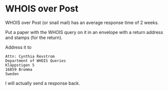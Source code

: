 # WHOIS over Post

WHOIS over Post (or snail mail) has an average response time of 2 weeks.

Put a paper with the WHOIS query on it in an envelope with a return address and stamps (for the return).

Address it to
```
Attn: Cynthia Revstrom
Department of WHOIS Queries
Kläppstigen 5
16859 Bromma
Sweden
```

I will actually send a response back.
